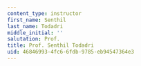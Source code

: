 ```yaml
---
content_type: instructor
first_name: Senthil
last_name: Todadri
middle_initial: ''
salutation: Prof.
title: Prof. Senthil Todadri
uid: 46846993-4fc6-6fdb-9785-eb94547364e3
---
```

